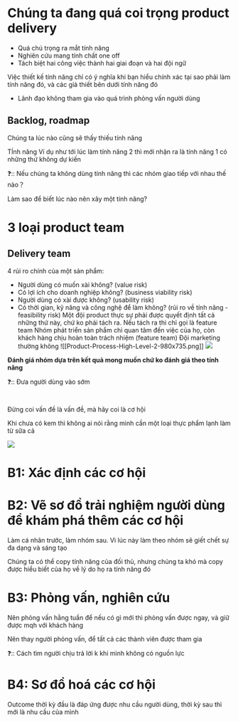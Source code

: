 # Chúng ta đang quá coi trọng product delivery
- Quá chú trọng ra mắt tính năng
- Nghiên cứu mang tính chất one off
- Tách biệt hai công việc thành hai giai đoạn và hai đội ngữ

Việc thiết kế tính năng chỉ có ý nghĩa khi bạn hiểu chính xác tại sao phải làm tính năng đó, và các giả thiết bên dưới tính năng đó

- Lãnh đạo không tham gia vào quá trình phỏng vấn người dùng

## Backlog, roadmap
Chúng ta lúc nào cũng sẽ thấy thiếu tính năng

TÍnh năng 
Ví dụ như tới lúc làm tính năng 2 thì mới nhận ra là tính năng 1 có những thứ không dự kiến

❓:: Nếu chúng ta không dùng tính năng thì các nhóm giao tiếp với nhau thế nào？

Làm sao để biết lúc nào nên xây một tính năng?

# 3 loại product team
## Delivery team

4 rủi ro chính của một sản phẩm:
- Người dùng có muốn xài không? (value risk) 
- Có lợi ích cho doanh nghiệp không? (business viability risk) 
- Người dùng có xài được không? (usability risk) 
- Có thời gian, kỹ năng và công nghệ để làm không? (rủi ro về tính năng - feasibility risk) 
Một đội product thực sự phải được quyết định tất cả những thứ này, chứ ko phải tách ra. Nếu tách ra thì chỉ gọi là feature team
Nhóm phát triển sản phẩm chỉ quan tâm đến việc của họ, còn khách hàng chịu hoàn toàn trách nhiệm (feature team) 
Đội marketing thường không 
![[Product-Process-High-Level-2-980x735.png]]
![](https://i.imgur.com/clqmSVs.png)

**Đánh giá nhóm dựa trên kết quả mong muốn chứ ko đánh giá theo tính năng**

❓:: Đưa người dùng vào sớm 

# 
Đừng coi vấn đề là vấn đề, mà hãy coi là cơ hội

Khi chưa có kem thì không ai nói rằng mình cần một loại thực phẩm lạnh làm từ sữa cả

![](https://www.producttalk.org/wp-content/uploads/2021/08/Continuous-Discovery-Overview-Blog-Newsletter.png) 

# B1: Xác định các cơ hội
# B2: Vẽ sơ đồ trải nghiệm người dùng để khám phá thêm các cơ hội
Làm cá nhân trước, làm nhóm sau. Vì lúc này làm theo nhóm sẽ giết chết sự đa dạng và sáng tạo

Chúng ta có thể copy tính năng của đối thủ, nhưng chúng ta khó mà copy được hiểu biết của họ về lý do họ ra tính năng đó

# B3: Phỏng vấn, nghiên cứu
Nên phỏng vấn hằng tuần để nếu có gì mới thì phỏng vấn được ngay, và giữ được mqh với khách hàng

Nên thay người phỏng vấn, để tất cả các thành viên được tham gia

❓:: Cách tìm người chịu trả lời k khi mình không có nguồn lực 
# B4: Sơ đồ hoá các cơ hội

Outcome thời kỳ đầu là đáp ứng được nhu cầu người dùng, thời kỳ sau thì mới là nhu cầu của mình